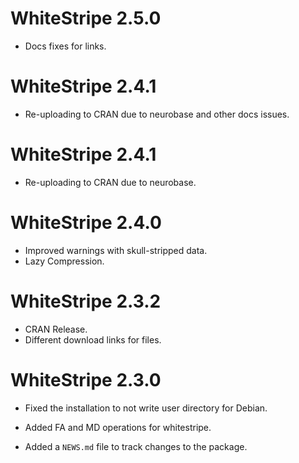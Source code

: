 # WhiteStripe 2.5.0

- Docs fixes for links.

# WhiteStripe 2.4.1

- Re-uploading to CRAN due to neurobase and other docs issues.

# WhiteStripe 2.4.1

- Re-uploading to CRAN due to neurobase.

# WhiteStripe 2.4.0

- Improved warnings with skull-stripped data.
- Lazy Compression.

# WhiteStripe 2.3.2

- CRAN Release.
- Different download links for files.

# WhiteStripe 2.3.0

* Fixed the installation to not write user directory for Debian.

* Added FA and MD operations for whitestripe.

* Added a `NEWS.md` file to track changes to the package.


